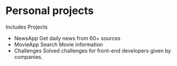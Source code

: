# Personal projects


Includes Projects
- NewsApp
  Get daily news from 60+ sources
- MovieApp
  Search Movie information
- Challenges
  Solved challenges for front-end developers given by companies.
